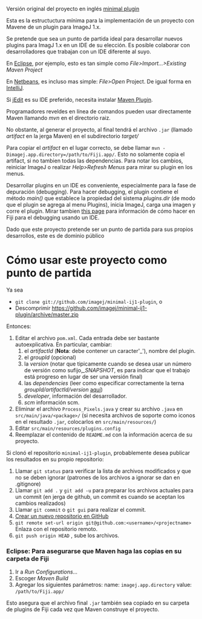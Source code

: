 Versión original del proyecto en inglés [minimal plugin](https://github.com/imagej/minimal-ij1-plugin)

Esta es la estructuctura mínima para la implementación de un proyecto con Mavene de un plugin para ImageJ 1.x.

Se pretende que sea un punto de partida ideal para desarrollar nuevos plugins para ImagJ 1.x en un IDE de su elección. Es posible colaborar con desarrolladores que trabajan con un IDE diferente al suyo.

En [Eclipse](http://eclipse.org), por ejemplo, esto es tan simple como
_File&gt;Import...&gt;Existing Maven Project_

En [Netbeans](http://netbeans.org), es incluso mas simple: _File&gt;Open_
Project. De igual forma en [IntelliJ](http://jetbrains.net).

Si [jEdit](http://jedit.org) es su IDE preferido, necesita instalar [Maven
Plugin](http://plugins.jedit.org/plugins/?MavenPlugin).

Programadores reveldes en línea de comandos pueden usar directamente  Maven 
llamando _mvn_ en el directorio raiz.

No obstante, al generar el proyecto, al final tendrá el archivo ```.jar```
(llamado *artifact* en la jerga Maven) en el subdirectorio _target/_

Para copiar el *artifact* en el lugar correcto, se debe llamar ```mvn
-Dimagej.app.directory=/path/to/Fiji.app/```. Esto no solamente copia el artifact,
si no tambien todas las dependencias. Para notar los cambios, reiniciar ImageJ o 
realizar *Help>Refresh Menus* para mirar su plugin en los menus.

Desarrollar plugins en un IDE es conveniente, especialmente para la fase de 
depuración (debugging). Para hacer debugging, el plugin contiene el método
_main()_ que establece la propiedad del sistema _plugins.dir_ (de modo que el 
plugin se agrega al menu Plugins), inicia ImageJ, carga una imagen y corre el plugin.
Mirar tambien [this page](fiji.sc/Debugging#Debugging_plugins_in_an_IDE_.28Netbeans.2C_IntelliJ.2C_Eclipse.2C_etc.29)
para información de cómo hacer en Fiji para el debugging usando un IDE.

Dado que este proyecto pretende ser un punto de partida para sus propios desarrollos,
este es de dominio público

Cómo usar este proyecto como punto de partida
=============================================

Ya sea

* ```git clone git://github.com/imagej/minimal-ij1-plugin```, o
* Descomprimir https://github.com/imagej/minimal-ij1-plugin/archive/master.zip

Entonces:

1. Editar el archivo ```pom.xml```. Cada entrada debe ser bastante autoexplicativa.
   En particular, cambiar:
    1. el *artifactId* (**Nota**: debe contener un caracter'_'), nombre del plugin.
    2. el *groupId* (opcional)
    3. la *version* (notar que tipicamente cuando se desea usar un número de versión
     como sufijo,*_SNAPSHOT*, es  para indicar que el trabajo está progreso en lugar de ser una versión final)
    4. las *dependencies* (leer como especificar correctamente la terna *groupId/artifactId/version* 
       [aquí](http://fiji.sc/Maven#How_to_find_a_dependency.27s_groupId.2FartifactId.2Fversion_.28GAV.29.3F))
    5.  *developer*, información del desarrollador.
    6. *scm* información scm.
2. Eliminar el archivo ```Process_Pixels.java``` y crear su archivo ```.java```  en
   ```src/main/java/<package>/``` (si necesita archivos de soporte como iconos en el resultado ```.jar```,
   colocarlos en ```src/main/resources/```)
3. Editar ```src/main/resources/plugins.config```
4. Reemplazar el contenido de ```README.md``` con la información acerca de su proyecto.

Si clonó el repositorio ```minimal-ij1-plugin```, probablemente desea publicar los 
resultados en su propio repositorio:

1. Llamar ```git status``` para verificar la lista de archivos modificados y que no 
    se deben ignorar (patrones de los archivos a ignorar se dan en .gitignore)
2. Llamar ```git add .``` y ```git add -u``` para  preparar los archivos actuales
    para un commit (en jerga de github, un commit es cuando se aceptan los cambios realizados)
3. Llamar ```git commit``` o ```git gui``` para realizar el commit.
4. [Crear un nuevo repositorio en GitHub](https://github.com/new)
5. ```git remote set-url origin git@github.com:<username>/<projectname>``` Enlaza con el repositorio
    remoto.
6. ```git push origin HEAD``` , sube los archivos.

### Eclipse:  Para asegurarse que Maven haga las copias en su carpeta de Fiji 

1. Ir a _Run Configurations..._
2. Escoger _Maven Build_
2. Agregar los siguientes parámetros: name: ```imagej.app.directory``` value: ```/path/to/Fiji.app/```

Esto asegura que el archivo final ```.jar``` también sea copiado en su carpeta de plugins de Fiji cada vez que Maven construye el proyecto.

